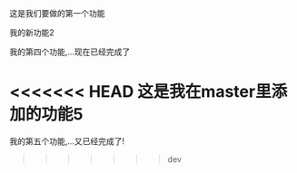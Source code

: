 这是我们要做的第一个功能

我的新功能2

我的第四个功能,...现在已经完成了

<<<<<<< HEAD
这是我在master里添加的功能5
=======
我的第五个功能,...又已经完成了!
>>>>>>> dev

